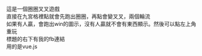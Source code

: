 這是一個圈圈叉叉遊戲<br>
直接在九宮格裡點就會先跑出圈圈，再點會變叉叉，兩個輪流<br>
如果有人贏，會跑出win的圖示，沒有人贏就不會有東西顯示。然後可以點左上角重玩<br>
標題的右下有我的fb連結<br>
用的是vue.js
